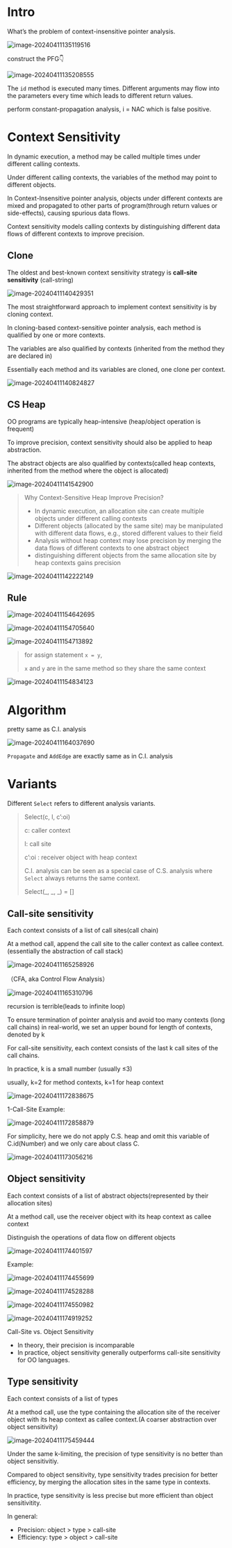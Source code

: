 # Intro

What’s the problem of context-insensitive pointer analysis.

![image-20240411135119516](./../.gitbook/assets/image-20240411135119516.png)

construct the PFG👇

![image-20240411135208555](./../.gitbook/assets/image-20240411135208555.png)

The `id` method is executed many times. Different arguments may flow into the parameters every time which leads to different return values.

perform constant-propagation analysis, i = NAC which is false positive.

# Context Sensitivity

In dynamic execution, a method may be called multiple times under different calling contexts.

Under different calling contexts, the variables of the method may point to different objects.

In Context-Insensitive pointer analysis, objects under different contexts are mixed and propagated to other parts of program(through return values or side-effects), causing spurious data flows.

Context sensitivity models calling contexts by distinguishing different data flows of different contexts to improve precision.

## Clone

The oldest and best-known context sensitivity strategy is **call-site sensitivity** (call-string)

![image-20240411140429351](./../.gitbook/assets/image-20240411140429351.png)

The most straightforward approach to implement context sensitivity is by cloning context.

In cloning-based context-sensitive pointer analysis, each method is qualified by one or more contexts.

The variables are also qualified by contexts (inherited from the method they are declared in)

Essentially each method and its variables are cloned, one clone per context.

![image-20240411140824827](./../.gitbook/assets/image-20240411140824827.png)

## CS Heap

OO programs are typically heap-intensive (heap/object operation is frequent)

To improve precision, context sensitivity should also be applied to heap abstraction.

The abstract objects are also qualified by contexts(called heap contexts, inherited from the method where the object is allocated)

![image-20240411141542900](./../.gitbook/assets/image-20240411141542900.png)

> Why Context-Sensitive Heap Improve Precision?
>
> * In dynamic execution, an allocation site can create multiple objects under different calling contexts
> * Different objects (allocated by the same site) may be manipulated with different data flows, e.g., stored different values to their field
> * Analysis without heap context may lose precision by merging the data flows of different contexts to one abstract object
> * distinguishing different objects from the same allocation site by heap contexts gains precision

![image-20240411142222149](./../.gitbook/assets/image-20240411142222149.png)

## Rule

![image-20240411154642695](./../.gitbook/assets/image-20240411154642695.png)

![image-20240411154705640](./../.gitbook/assets/image-20240411154705640.png)

![image-20240411154713892](./../.gitbook/assets/image-20240411154713892.png)

> for assign statement `x = y`,
>
> `x` and `y` are in the same method so they share the same context

![image-20240411154834123](./../.gitbook/assets/image-20240411154834123.png)

# Algorithm

pretty same as C.I. analysis

![image-20240411164037690](./../.gitbook/assets/image-20240411164037690.png)

`Propagate` and `AddEdge` are exactly same as in C.I. analysis

# Variants

Different `Select` refers to different analysis variants.

> Select(c, l, c’:oi)
>
> c: caller context
>
> l: call site
>
> c’:oi : receiver object with heap context 
>
> C.I. analysis can be seen as a special case of C.S. analysis where `Select` always returns the same context.
>
> Select(_, _, _) = []

## Call-site sensitivity

Each context consists of a list of call sites(call chain)

At a method call, append the call site to the caller context as callee context.(essentially the abstraction of call stack)

![image-20240411165258926](./../.gitbook/assets/image-20240411165258926.png)

（CFA, aka Control Flow Analysis）

![image-20240411165310796](./../.gitbook/assets/image-20240411165310796.png)

recursion is terrible(leads to infinite loop)

To ensure termination of pointer analysis and avoid too many contexts (long call chains) in real-world, we set an upper bound for length of contexts, denoted by k

For call-site sensitivity, each context consists of the last k call sites of the call chains.

In practice, k is a small number (usually ≤3)

usually, k=2 for method contexts, k=1 for heap context

![image-20240411172838675](./../.gitbook/assets/image-20240411172838675.png)

1-Call-Site Example:

![image-20240411172858879](./../.gitbook/assets/image-20240411172858879.png)

For simplicity, here we do not apply C.S. heap and omit this variable of C.id(Number) and we only care about class C.

![image-20240411173056216](./../.gitbook/assets/image-20240411173056216.png)

## Object sensitivity

Each context consists of a list of abstract objects(represented by their allocation sites)

At a method call, use the receiver object with its heap context as callee context

Distinguish the operations of data flow on different objects

![image-20240411174401597](./../.gitbook/assets/image-20240411174401597.png)

Example:

![image-20240411174455699](./../.gitbook/assets/image-20240411174455699.png)

![image-20240411174528288](./../.gitbook/assets/image-20240411174528288.png)

![image-20240411174550982](./../.gitbook/assets/image-20240411174550982.png)

![image-20240411174919252](./../.gitbook/assets/image-20240411174919252.png)

Call-Site vs. Object Sensitivity

* In theory, their precision is incomparable
* In practice, object sensitivity generally outperforms call-site sensitivity for OO languages.

## Type sensitivity

Each context consists of a list of types

At a method call, use the type containing the allocation site of the receiver object with its heap context as callee context.(A coarser abstraction over object sensitivity)

![image-20240411175459444](./../.gitbook/assets/image-20240411175459444.png)

Under the same k-limiting, the precision of type sensitivity is no better than object sensitivitiy.

Compared to object sensitivity, type sensitivity trades precision for better efficiency, by merging the allocation sites in the same type in contexts.

In practice, type sensitivity is less precise but more efficient than object sensitivitity.

In general:

* Precision: object > type > call-site
* Efficiency: type > object > call-site























